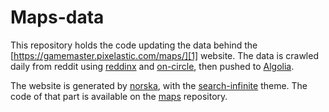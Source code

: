 # Maps-data

This repository holds the code updating the data behind the
[https://gamemaster.pixelastic.com/maps/][1] website. The data is crawled daily
from reddit using [reddinx][2] and [on-circle][7], then pushed to [Algolia][3].

The website is generated by [norska][4], with the [search-infinite][5] theme.
The code of that part is available on the [maps][6] repository.

[1]: https://gamemaster.pixelastic.com/maps/
[2]: https://projects.pixelastic.com/reddinx/
[3]: https://www.algolia.com/
[4]: https://projects.pixelastic.com/norska/
[5]: https://projects.pixelastic.com/norska/theme-search-infinite/
[6]: https://github.com/pixelastic/maps
[7]: https://projects.pixelastic.com/on-circle/
